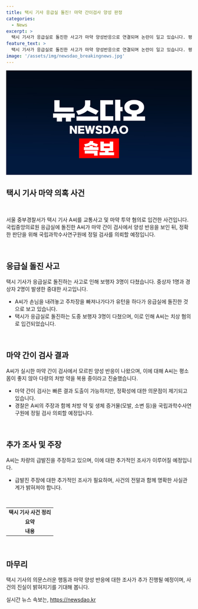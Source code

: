 ```yaml
---
title: 택시 기사 응급실 돌진! 마약 간이검사 양성 판정
categories:
  - News
excerpt: >
  택시 기사가 응급실로 돌진한 사고가 마약 양성반응으로 연결되며 논란이 일고 있습니다. 평소 몸이 좋지 않아 많은 약을 복용하는 택시 기사는 감기약을 먹어도 마약 양성반응이 나올 수 있다고 주장하고 있습니다. 하지만 경찰은 정밀 검사를 위해 국립과학수사연구원에 채취물을 의뢰할 예정입니다. 이와 관련하여 사고로 다쳐 병원에 입원 중인 피해자들도 있어 심각한 문제로 부각되고 있습니다. (단어수: 99)
feature_text: >
  택시 기사가 응급실로 돌진한 사고가 마약 양성반응으로 연결되며 논란이 일고 있습니다. 평소 몸이 좋지 않아 많은 약을 복용하는 택시 기사는 감기약을 먹어도 마약 양성반응이 나올 수 있다고 주장하고 있습니다. 하지만 경찰은 정밀 검사를 위해 국립과학수사연구원에 채취물을 의뢰할 예정입니다. 이와 관련하여 사고로 다쳐 병원에 입원 중인 피해자들도 있어 심각한 문제로 부각되고 있습니다. (단어수: 99)
image: '/assets/img/newsdao_breakingnews.jpg'
---
```


<p><img src="/assets/img/newsdao_breakingnews.jpg" alt="pcversion 속보" /></p>

<h2 data-ke-size="size26">택시 기사 마약 의혹 사건</h2>

<p data-ke-size="size16">&nbsp;</p>

<p>서울 중부경찰서가 택시 기사 A씨를 교통사고 및 마약 투약 혐의로 입건한 사건입니다. 국립중앙의료원 응급실에 돌진한 A씨가 마약 간이 검사에서 양성 반응을 보인 뒤, 정확한 판단을 위해 국립과학수사연구원에 정밀 검사를 의뢰할 예정입니다.</p>

<p data-ke-size="size16">&nbsp;</p>

<h2 data-ke-size="size22">응급실 돌진 사고</h2>

<p data-ke-size="size16">택시 기사가 응급실로 돌진하는 사고로 인해 보행자 3명이 다쳤습니다. 중상자 1명과 경상자 2명이 발생한 중대한 사고입니다.</p>

<ul>
  <li>A씨가 손님을 내려놓고 주차장을 빠져나가다가 유턴을 하다가 응급실에 돌진한 것으로 보고 있습니다.</li>
  <li>택시가 응급실로 돌진하는 도중 보행자 3명이 다쳤으며, 이로 인해 A씨는 치상 혐의로 입건되었습니다.</li>
</ul>

<p data-ke-size="size16">&nbsp;</p>

<h2 data-ke-size="size22">마약 간이 검사 결과</h2>

<p data-ke-size="size16">A씨가 실시한 마약 간이 검사에서 모르핀 양성 반응이 나왔으며, 이에 대해 A씨는 평소 몸이 좋지 않아 다량의 처방 약을 복용 중이라고 진술했습니다.</p>

<ul>
  <li>마약 간이 검사는 빠른 결과 도출이 가능하지만, 정확성에 대한 의문점이 제기되고 있습니다.</li>
  <li>경찰은 A씨의 주장과 함께 처방 약 및 생체 증거물(모발, 소변 등)을 국립과학수사연구원에 정밀 검사 의뢰할 예정입니다.</li>
</ul>

<p data-ke-size="size16">&nbsp;</p>

<h2 data-ke-size="size22">추가 조사 및 주장</h2>

<p data-ke-size="size16">A씨는 차량의 급발진을 주장하고 있으며, 이에 대한 추가적인 조사가 이루어질 예정입니다.</p>

<ul>
  <li>급발진 주장에 대한 추가적인 조사가 필요하며, 사건의 전말과 함께 명확한 사실관계가 밝혀져야 합니다.</li>
</ul>

<p data-ke-size="size16">&nbsp;</p>

<table>
  <tbody>
    <tr>
      <td style="text-align: center; height: 17px;"><b>택시 기사 사건 정리</b></td>
    </tr>
    <tr>
      <td style="text-align: center; height: 17px;"><b>요약</b></td>
    </tr>
    <tr>
      <td style="text-align: center; height: 17px;"><b>내용</b></td>
    </tr>
  </tbody>
</table>

<p data-ke-size="size16">&nbsp;</p>

<h2 data-ke-size="size22">마무리</h2>

<p data-ke-size="size16">택시 기사의 의문스러운 행동과 마약 양성 반응에 대한 조사가 추가 진행될 예정이며, 사건의 진실이 밝혀지기를 기대해 봅니다.</p>
실시간 뉴스 속보는, <a href="https://newsdao.kr" rel="dofollow">https://newsdao.kr</a>


